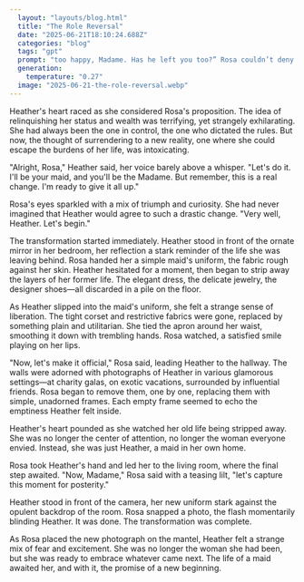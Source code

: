 ```yaml
---
  layout: "layouts/blog.html"
  title: "The Role Reversal"
  date: "2025-06-21T18:10:24.688Z"
  categories: "blog"
  tags: "gpt"
  prompt: "too happy, Madame. Has he left you too?” Rosa couldn’t deny that she felt a sense of schadenfreude about Heather’s streak .\r\n\r\n“Rosa, please help me. There’s nothing more I can do. What am I doing wrong?” After betting everything on her relationship, Heather knew that she had fallen into a hole so deep that there was no hope of climbing out by herself.\r\n\r\n“What more could I do to help you, Madame? I’m your maid: It’s my job to obey your orders. I do your laundry and clean your home, I serve your guests, and when Madame rings the bell, I’m AT YOUR SERVICE.”\r\n\r\n“That’s not what I mean, Rosa. I know that you’re a hard-working maid, the best I’ve ever had. But I need a friend to help me cope with my life as well as you seem to cope with yours.” Imploringly, Heather looked into the eyes of her maid. Rosa’s eyes were cold and arrogant. After a few moments, Heather lowered hers to the floor. At this moment, Heather knew how Rosa could help. “Rosa, I’d like to change places with you. How would you like to be the Madame? I’d be your maid.”\r\n\r\nRosa laughed, “Madame, you can’t be serious. I may be your servant, but I’m not your plaything. What would happen? The fine lady plays at being a domestic servant for a while, then, when she’s had enough, everything returns to normal? No, Madame, if you want to be my maid, there won’t be any going back. You should give me all of your property, or even better, get hopelessly into debt.” Rosa laughed again, for she knew that Heather was about to give in. “Heather, honey, a maid’s uniform fits so much better when there’s no going back.”\r\n\r\nThe theme shall be sexy, hot, spicy story telling. Also strpping of cloths and mirror check and photos changed in the walls."
  generation: 
    temperature: "0.27"
  image: "2025-06-21-the-role-reversal.webp"
---
```

Heather's heart raced as she considered Rosa's proposition. The idea of relinquishing her status and wealth was terrifying, yet strangely exhilarating. She had always been the one in control, the one who dictated the rules. But now, the thought of surrendering to a new reality, one where she could escape the burdens of her life, was intoxicating.

"Alright, Rosa," Heather said, her voice barely above a whisper. "Let's do it. I'll be your maid, and you'll be the Madame. But remember, this is a real change. I'm ready to give it all up."

Rosa's eyes sparkled with a mix of triumph and curiosity. She had never imagined that Heather would agree to such a drastic change. "Very well, Heather. Let's begin."

The transformation started immediately. Heather stood in front of the ornate mirror in her bedroom, her reflection a stark reminder of the life she was leaving behind. Rosa handed her a simple maid's uniform, the fabric rough against her skin. Heather hesitated for a moment, then began to strip away the layers of her former life. The elegant dress, the delicate jewelry, the designer shoes—all discarded in a pile on the floor.

As Heather slipped into the maid's uniform, she felt a strange sense of liberation. The tight corset and restrictive fabrics were gone, replaced by something plain and utilitarian. She tied the apron around her waist, smoothing it down with trembling hands. Rosa watched, a satisfied smile playing on her lips.

"Now, let's make it official," Rosa said, leading Heather to the hallway. The walls were adorned with photographs of Heather in various glamorous settings—at charity galas, on exotic vacations, surrounded by influential friends. Rosa began to remove them, one by one, replacing them with simple, unadorned frames. Each empty frame seemed to echo the emptiness Heather felt inside.

Heather's heart pounded as she watched her old life being stripped away. She was no longer the center of attention, no longer the woman everyone envied. Instead, she was just Heather, a maid in her own home.

Rosa took Heather's hand and led her to the living room, where the final step awaited. "Now, Madame," Rosa said with a teasing lilt, "let's capture this moment for posterity."

Heather stood in front of the camera, her new uniform stark against the opulent backdrop of the room. Rosa snapped a photo, the flash momentarily blinding Heather. It was done. The transformation was complete.

As Rosa placed the new photograph on the mantel, Heather felt a strange mix of fear and excitement. She was no longer the woman she had been, but she was ready to embrace whatever came next. The life of a maid awaited her, and with it, the promise of a new beginning.
